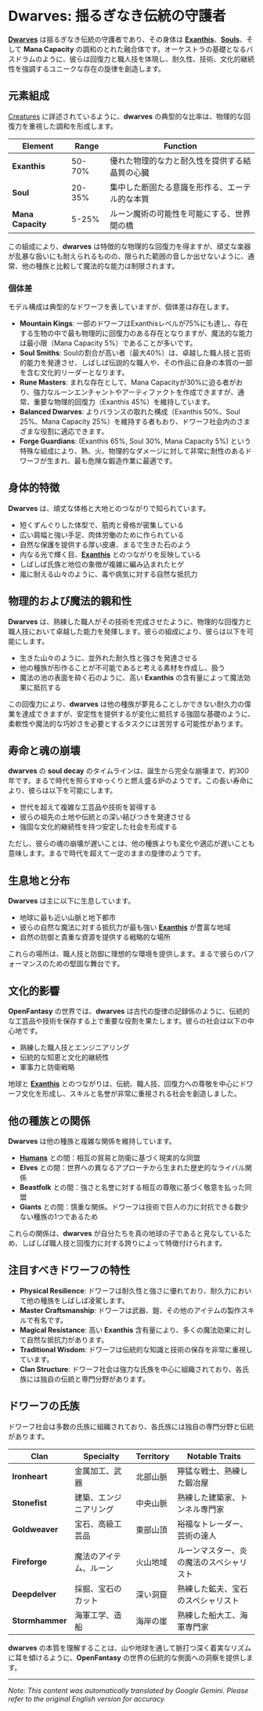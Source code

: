 # **Dwarves**: 揺るぎなき伝統の守護者

[**Dwarves**](/codex/Creatures/Dwarves.md) は揺るぎなき伝統の守護者であり、その身体は [**Exanthis**](/codex/Basic/Exanthis.md)、[**Souls**](/codex/Basic/Soul.md)、そして **Mana Capacity** の調和のとれた融合体です。オーケストラの基礎となるバスドラムのように、彼らは回復力と職人技を体現し、耐久性、技術、文化的継続性を強調するユニークな存在の旋律を創造します。

## 元素組成

[Creatures](/codex/Creatures/Creatures.md) に詳述されているように、**dwarves** の典型的な比率は、物理的な回復力を重視した調和を形成します。

| Element | Range | Function |
|---------|------------|----------|
| **Exanthis** | 50-70% | 優れた物理的な力と耐久性を提供する結晶質の心臓 |
| **Soul** | 20-35% | 集中した断固たる意識を形作る、エーテル的な本質 |
| **Mana Capacity** | 5-25% | ルーン魔術の可能性を可能にする、世界間の橋 |

この組成により、**dwarves** は特徴的な物理的な回復力を得ますが、頑丈な楽器が乱暴な扱いにも耐えられるものの、限られた範囲の音しか出せないように、通常、他の種族と比較して魔法的な能力は制限されます。

### 個体差

モデル構成は典型的なドワーフを表していますが、個体差は存在します。

- **Mountain Kings**: 一部のドワーフはExanthisレベルが75%にも達し、存在する生物の中で最も物理的に回復力のある存在となりますが、魔法的な能力は最小限（Mana Capacity 5%）であることが多いです。
- **Soul Smiths**: Soulの割合が高い者（最大40%）は、卓越した職人技と芸術的能力を発達させ、しばしば伝説的な職人や、その作品に自身の本質の一部を含む文化的リーダーとなります。
- **Rune Masters**: まれな存在として、Mana Capacityが30%に迫る者がおり、強力なルーンエンチャントやアーティファクトを作成できますが、通常、重要な物理的回復力（Exanthis 45%）を維持しています。
- **Balanced Dwarves**: よりバランスの取れた構成（Exanthis 50%、Soul 25%、Mana Capacity 25%）を維持する者もおり、ドワーフ社会内のさまざまな役割に適応できます。
- **Forge Guardians**: (Exanthis 65%, Soul 30%, Mana Capacity 5%) という特殊な組成により、熱、火、物理的なダメージに対して非常に耐性のあるドワーフが生まれ、最も危険な鍛造作業に最適です。

## 身体的特徴

**Dwarves** は、頑丈な体格と大地とのつながりで知られています。
- 短くずんぐりした体型で、筋肉と骨格が密集している
- 広い肩幅と強い手足、肉体労働のために作られている
- 自然な保護を提供する厚い皮膚、まるで生きた石のよう
- 内なる光で輝く目、[**Exanthis**](/codex/Basic/Exanthis.md) とのつながりを反映している
- しばしば氏族と地位の象徴が複雑に編み込まれたヒゲ
- 嵐に耐える山々のように、毒や病気に対する自然な抵抗力

## 物理的および魔法的親和性

**Dwarves** は、熟練した職人がその技術を完成させたように、物理的な回復力と職人技において卓越した能力を発揮します。彼らの組成により、彼らは以下を可能にします。
- 生きた山々のように、並外れた耐久性と強さを発達させる
- 他の種族が形作ることが不可能であると考える素材を作成し、扱う
- 魔法の池の表面を砕く石のように、高い **Exanthis** の含有量によって魔法効果に抵抗する

この回復力により、**dwarves** は他の種族が夢見ることしかできない耐久力の偉業を達成できますが、安定性を提供するが変化に抵抗する強固な基礎のように、柔軟性や魔法的な巧妙さを必要とするタスクには苦労する可能性があります。

## 寿命と魂の崩壊

**dwarves** の **soul decay** のタイムラインは、誕生から完全な崩壊まで、約300年です。まるで時代を照らすゆっくりと燃え盛る炉のようです。この長い寿命により、彼らは以下を可能にします。
- 世代を超えて複雑な工芸品や技術を習得する
- 彼らの祖先の土地や伝統との深い結びつきを発達させる
- 強固な文化的継続性を持つ安定した社会を形成する

ただし、彼らの魂の崩壊が遅いことは、他の種族よりも変化や適応が遅いことも意味します。まるで時代を超えて一定のままの旋律のようです。

## 生息地と分布

**Dwarves** は主に以下に生息しています。
- 地球に最も近い山脈と地下都市
- 彼らの自然な魔法に対する抵抗力が最も強い [**Exanthis**](/codex/Basic/Exanthis.md) が豊富な地域
- 自然の防御と貴重な資源を提供する戦略的な場所

これらの場所は、職人技と防御に理想的な環境を提供します。まるで彼らのパフォーマンスのための堅固な舞台です。

## 文化的影響

**OpenFantasy** の世界では、**dwarves** は古代の旋律の記録係のように、伝統的な工芸品や技術を保存する上で重要な役割を果たします。彼らの社会は以下の中心地です。
- 熟練した職人技とエンジニアリング
- 伝統的な知恵と文化的継続性
- 軍事力と防衛戦略

地球と [**Exanthis**](/codex/Basic/Exanthis.md) とのつながりは、伝統、職人技、回復力への尊敬を中心にドワーフ文化を形成し、スキルと名誉が非常に重視される社会を創造しました。

## 他の種族との関係

**Dwarves** は他の種族と複雑な関係を維持しています。
- [**Humans**](/codex/Creatures/Human.md) との間：相互の貿易と防衛に基づく現実的な同盟
- **Elves** との間：世界への異なるアプローチから生まれた歴史的なライバル関係
- **Beastfolk** との間：強さと名誉に対する相互の尊敬に基づく敬意を払った同盟
- **Giants** との間：慎重な関係。ドワーフは技術で巨人の力に対抗できる数少ない種族の1つであるため

これらの関係は、**dwarves** が自分たちを真の地球の子であると見なしているため、しばしば職人技と回復力に対する誇りによって特徴付けられます。

## 注目すべきドワーフの特性

- **Physical Resilience**: ドワーフは耐久性と強さに優れており、耐久力において他の種族をしばしば凌駕します。
- **Master Craftsmanship**: ドワーフは武器、鎧、その他のアイテムの製作スキルで有名です。
- **Magical Resistance**: 高い **Exanthis** 含有量により、多くの魔法効果に対して自然な抵抗力があります。
- **Traditional Wisdom**: ドワーフは伝統的な知識と技術の保存を非常に重視しています。
- **Clan Structure**: ドワーフ社会は強力な氏族を中心に組織されており、各氏族には独自の伝統と専門分野があります。

## ドワーフの氏族

ドワーフ社会は多数の氏族に組織されており、各氏族には独自の専門分野と伝統があります。

| Clan | Specialty | Territory | Notable Traits |
|---------|---------------|---------|-------------------|
| **Ironheart** | 金属加工、武器 | 北部山脈 | 獰猛な戦士、熟練した鍛冶屋 |
| **Stonefist** | 建築、エンジニアリング | 中央山脈 | 熟練した建築家、トンネル専門家 |
| **Goldweaver** | 宝石、高級工芸品 | 東部山頂 | 裕福なトレーダー、芸術の達人 |
| **Fireforge** | 魔法のアイテム、ルーン | 火山地域 | ルーンマスター、炎の魔法のスペシャリスト |
| **Deepdelver** | 採掘、宝石のカット | 深い洞窟 | 熟練した鉱夫、宝石のスペシャリスト |
| **Stormhammer** | 海軍工学、造船 | 海岸の崖 | 熟練した船大工、海軍専門家 |

**dwarves** の本質を理解することは、山や地球を通して脈打つ深く着実なリズムに耳を傾けるように、**OpenFantasy** の世界の伝統的な側面への洞察を提供します。


---
_Note: This content was automatically translated by Google Gemini. Please refer to the original English version for accuracy._